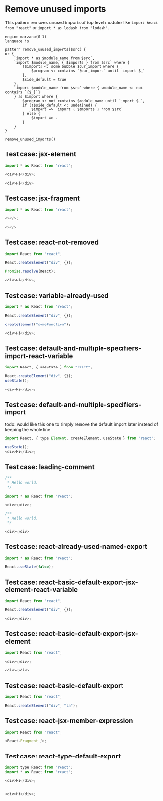 # Remove unused imports

This pattern removes unused imports of top level modules like `import React from "react"` or `import * as lodash from "lodash"`.

```grit
engine marzano(0.1)
language js

pattern remove_unused_imports($src) {
or {
    `import * as $module_name from $src`,
    `import $module_name, { $imports } from $src` where {
        !$imports <: some bubble $our_import where {
            $program <: contains `$our_import` until `import $_`
        },
        $side_default = true
    },
    `import $module_name from $src` where { $module_name <: not contains `{$_}`},
    } as $import where {
        $program <: not contains $module_name until `import $_`,
        if (!$side_default <: undefined) {
            $import => `import { $imports } from $src`
        } else {
            $import => .
        }
    }
}

remove_unused_imports()
```

## Test case: jsx-element

```javascript
import * as React from "react";

<div>Hi</div>;
```

```javascript
<div>Hi</div>
```
## Test case: jsx-fragment

```javascript
import * as React from "react";

<></>;
```

```javascript
<></>
```

## Test case: react-not-removed

```javascript
import React from "react";

React.createElement("div", {});

Promise.resolve(React);

<div>Hi</div>;
```

## Test case: variable-already-used

```javascript
import * as React from "react";

React.createElement("div", {});

createElement("someFunction");

<div>Hi</div>;
```

## Test case: default-and-multiple-specifiers-import-react-variable

```javascript
import React, { useState } from "react";

React.createElement("div", {});
useState();

<div>Hi</div>;
```

## Test case: default-and-multiple-specifiers-import
todo: would like this one to simply remove the default import later instead of keeping the whole line

```javascript
import React, { type Element, createElement, useState } from "react";

useState();
<div>Hi</div>;
```

## Test case: leading-comment

```javascript
/**
 * Hello world.
 */

import * as React from "react";

<div></div>;
```

```javascript
/**
 * Hello world.
 */

<div></div>
```

## Test case: react-already-used-named-export

```javascript
import * as React from "react";

React.useState(false);
```

## Test case: react-basic-default-export-jsx-element-react-variable

```javascript
import React from "react";

React.createElement("div", {});

<div></div>;
```

## Test case: react-basic-default-export-jsx-element

```javascript
import React from "react";

<div></div>;
```

```javascript
<div></div>
```

## Test case: react-basic-default-export

```javascript
import React from "react";

React.createElement("div", "la");
```

## Test case: react-jsx-member-expression

```javascript
import React from "react";

<React.Fragment />;
```

## Test case: react-type-default-export

```javascript
import type React from "react";
import * as React from "react";

<div>Hi</div>;
```

```javascript

<div>Hi</div>;
```
